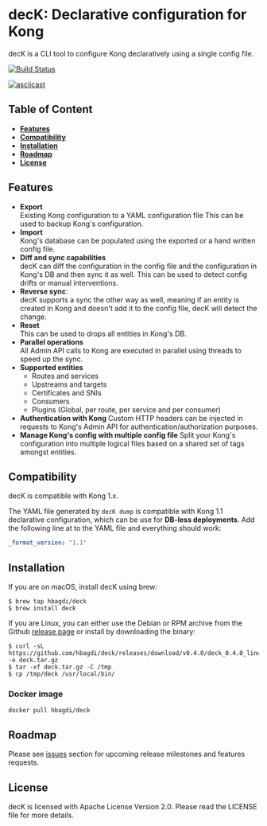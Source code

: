 # decK: Declarative configuration for Kong

decK is a CLI tool to configure Kong declaratively using a single config file.

[![Build Status](https://travis-ci.com/hbagdi/deck.svg?branch=master)](https://travis-ci.com/hbagdi/deck)

[![asciicast](https://asciinema.org/a/238318.svg)](https://asciinema.org/a/238318)

## Table of Content

- [**Features**](#features)
- [**Compatibility**](#compatibility)
- [**Installation**](#installation)
- [**Roadmap**](#roadmap)
- [**License**](#license)

## Features

- **Export**  
  Existing Kong configuration to a YAML configuration file
  This can be used to backup Kong's configuration.
- **Import**  
  Kong's database can be populated using the exported or a hand written config
  file.
- **Diff and sync capabilities**  
  decK can diff the configuration in the config file and
  the configuration in Kong's DB and then sync it as well.
  This can be used to detect config drifts or manual interventions.
- **Reverse sync**:  
  decK supports a sync the other way as well, meaning if an
  entity is created in Kong and doesn't add it to the config file,
  decK will detect the change.
- **Reset**  
  This can be used to drops all entities in Kong's DB.
- **Parallel operations**  
  All Admin API calls to Kong are executed in parallel using threads to
  speed up the sync.
- **Supported entities**
  - Routes and services
  - Upstreams and targets
  - Certificates and SNIs
  - Consumers
  - Plugins (Global, per route, per service and per consumer)
- **Authentication with Kong**
  Custom HTTP headers can be injected in requests to Kong's Admin API
  for authentication/authorization purposes.
- **Manage Kong's config with multiple config file**
  Split your Kong's configuration into multiple logical files based on a shared
  set of tags amongst entities.

## Compatibility

decK is compatible with Kong 1.x. 

The YAML file generated by `decK dump` is compatible with Kong 1.1 declarative configuration, which can be use for **DB-less deployments**. Add the following line at to the YAML file and everything should work:

```yaml
_format_version: "1.1"
```

## Installation

If you are on macOS, install decK using brew:

```shell
$ brew tap hbagdi/deck
$ brew install deck
```

If you are Linux, you can either use the Debian or RPM archive from
the Github [release page](https://github.com/hbagdi/deck/releases)
or install by downloading the binary:

```shel
$ curl -sL https://github.com/hbagdi/deck/releases/download/v0.4.0/deck_0.4.0_linux_amd64.tar.gz -o deck.tar.gz
$ tar -xf deck.tar.gz -C /tmp
$ cp /tmp/deck /usr/local/bin/
```

### Docker image

```
docker pull hbagdi/deck
```

## Roadmap

Please see [issues](https://github.com/hbagdi/deck/issues)
section for upcoming release milestones and features requests.

## License

decK is licensed with Apache License Version 2.0. Please read the LICENSE
file for more details.
